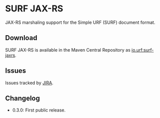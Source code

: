 # SURF JAX-RS

JAX-RS marshaling support for the Simple URF (SURF) document format.

## Download

SURF JAX-RS is available in the Maven Central Repository as [io.urf:surf-jaxrs](https://search.maven.org/#search%7Cga%7C1%7Cg%3A%22io.urf%22%20AND%20a%3A%22surf-jaxrs%22).

## Issues

Issues tracked by [JIRA](https://globalmentor.atlassian.net/projects/URF/).

## Changelog

- 0.3.0: First public release.
